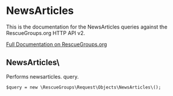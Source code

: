 # NewsArticles

This is the documentation for the NewsArticles queries against the RescueGroups.org HTTP API v2.

[Full Documentation on RescueGroups.org](https://userguide.rescuegroups.org/display/APIDG/Object+definitions#Objectdefinitions-newsarticles)

## NewsArticles\

Performs newsarticles. query.

    $query = new \RescueGroups\Request\Objects\NewsArticles\();


